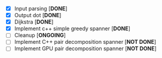 - [X] Input parsing [**DONE**]
- [X] Output dot [**DONE**]
- [X] Dijkstra [**DONE**]
- [X] Implement c++ simple greedy spanner [**DONE**]
- [ ] Cleanup [**ONGOING**]
- [ ] Implement C++ pair decomposition spanner [**NOT DONE**]
- [ ] Implement GPU pair decomposition spanner [**NOT DONE**]
